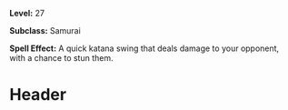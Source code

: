 <!-- TITLE: New Moon Slash -->
<!-- SUBTITLE:  -->

**Level:** 27

**Subclass:** Samurai

**Spell Effect:** A quick katana swing that deals damage to your opponent, with a chance to stun them.

# Header